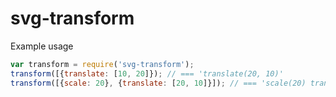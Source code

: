# svg-transform

Example usage

````js
var transform = require('svg-transform');
transform([{translate: [10, 20]}); // === 'translate(20, 10)'
transform([{scale: 20}, {translate: [20, 10]}]); // === 'scale(20) translate(10)'
````
